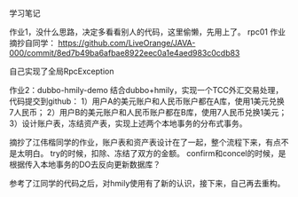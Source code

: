 学习笔记

作业1，没什么思路，决定多看看别人的代码，这里偷懒，先用上了。
rpc01 作业摘抄自同学：
https://github.com/LiveOrange/JAVA-000/commit/8ed7b49ba6afbae8922eec0a1e4aed983c0cdb83

自己实现了全局RpcException

作业2：dubbo-hmily-demo
结合dubbo+hmily，实现一个TCC外汇交易处理，代码提交到github： 
	1）用户A的美元账户和人民币账户都在A库，使用1美元兑换7人民币； 
	2）用户B的美元账户和人民币账户都在B库，使用7人民币兑换1美元； 
	3）设计账户表，冻结资产表，实现上述两个本地事务的分布式事务。
	
摘抄了江伟楷同学的作业，账户表和资产表设计在了一起，整个流程下来，有点不是太明白。
try的时候，扣除、冻结了双方的金额。
confirm和concel的时候，是根据传入本地事务的DO去反向更新数据库？

参考了江同学的代码之后，对hmily使用有了新的认识，接下来，自己再去重构。

